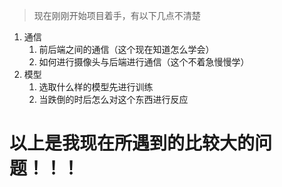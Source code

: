 > 现在刚刚开始项目着手，有以下几点不清楚

1. 通信
   1. 前后端之间的通信（这个现在知道怎么学会）
   2. 如何进行摄像头与后端进行通信（这个不着急慢慢学）
2. 模型
   1. 选取什么样的模型先进行训练
   2. 当跌倒的时后怎么对这个东西进行反应

# 以上是我现在所遇到的比较大的问题！！！


